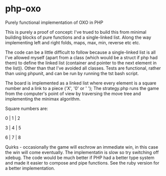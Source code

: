 # php-oxo
Purely functional implementation of OXO in PHP

This is purely a proof of concept: I've trued to build this from minimal building blocks of pure functions and a single-linked list. Along the way implementing left and right folds, maps, max, min, reverse etc etc.

The code can be a little difficult to follow because a single-linked list is all I've allowed myself (apart from a class (which would be a struct if php had them) to define the linked list (container and pointer to the next element in the list)).
Other than that I've avoided all classes. Tests are functional, rather than using phpunit, and can be run by running the tst bash script.

The board is implemented as a linked list where every element is a square number and a link to a piece ('X', '0' or ' ');
The strategy.php runs the game from the computer's point of view by traversing the move tree and implementing the minimax algorithm.

Square numbers are:

0 | 1 | 2

3 | 4 | 5

6 | 7 | 8

Quirks - occasionally the game will eschrow an immediate win, in this case the win will come eventually.
The implementatin is slow so try switching off xdebug.
The code would be much better if PHP had a better type system and made it easier to compose and pipe functions. See the ruby version for a better implementation.
